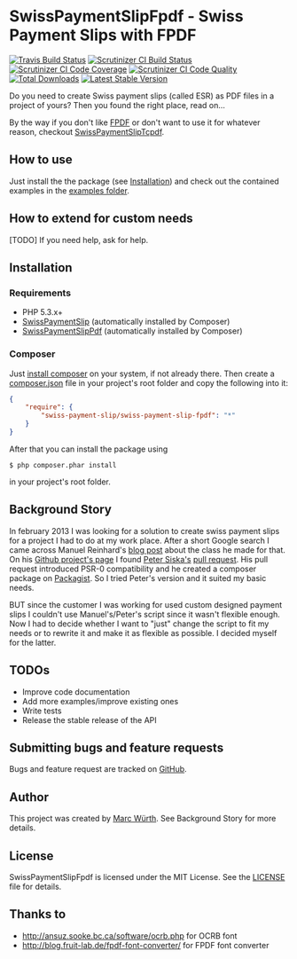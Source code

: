 SwissPaymentSlipFpdf - Swiss Payment Slips with FPDF
====================================================

[![Travis Build Status](https://travis-ci.org/ravage84/SwissPaymentSlipFpdf.png?branch=master)](https://travis-ci.org/ravage84/SwissPaymentSlipFpdf)
[![Scrutinizer CI Build Status](https://scrutinizer-ci.com/g/ravage84/SwissPaymentSlipFpdf/badges/build.png?b=master)](https://scrutinizer-ci.com/g/ravage84/SwissPaymentSlipFpdf/build-status/master)
[![Scrutinizer CI Code Coverage](https://scrutinizer-ci.com/g/ravage84/SwissPaymentSlipFpdf/badges/coverage.png?b=master)](https://scrutinizer-ci.com/g/ravage84/SwissPaymentSlipFpdf/?branch=master)
[![Scrutinizer CI Code Quality](https://scrutinizer-ci.com/g/ravage84/SwissPaymentSlipFpdf/badges/quality-score.png?b=master)](https://scrutinizer-ci.com/g/ravage84/SwissPaymentSlipFpdf/?branch=master)
[![Total Downloads](https://poser.pugx.org/swiss-payment-slip/swiss-payment-slip-fpdf/d/total.png)](https://packagist.org/packages/swiss-payment-slip/swiss-payment-slip-fpdf)
[![Latest Stable Version](https://poser.pugx.org/swiss-payment-slip/swiss-payment-slip-fpdf/v/stable.png)](https://packagist.org/packages/swiss-payment-slip/swiss-payment-slip-fpdf)

Do you need to create Swiss payment slips (called ESR) as PDF files in a project of yours?
Then you found the right place, read on...

By the way if you don't like [FPDF](http://www.fpdf.org) or don't want to use it for whatever reason,
checkout [SwissPaymentSlipTcpdf](https://github.com/ravage84/SwissPaymentSlipTcpdf/).

How to use
----------

Just install the the package (see [Installation](https://github.com/ravage84/SwissPaymentSlipFcpdf#installation))
and check out the contained examples in the
[examples folder](https://github.com/ravage84/SwissPaymentSlipFcpdf/tree/master/examples).

How to extend for custom needs
------------------------------

[TODO]
If you need help, ask for help.

Installation
------------

### Requirements

- PHP 5.3.x+
- [SwissPaymentSlip](https://github.com/ravage84/SwissPaymentSlip/) (automatically installed by Composer)
- [SwissPaymentSlipPdf](https://github.com/ravage84/SwissPaymentSlipPdf/) (automatically installed by Composer)

### Composer

Just [install composer](http://getcomposer.org/doc/00-intro.md#system-requirements) on your system, if not already there.
Then create a [composer.json](http://getcomposer.org/doc/04-schema.md) file in your project's root folder
and copy the following into it:

```JSON
{
    "require": {
        "swiss-payment-slip/swiss-payment-slip-fpdf": "*"
    }
}
```

After that you can install the package using

    $ php composer.phar install

in your project's root folder.

Background Story
----------------

In february 2013 I was looking for a solution to create swiss payment slips for a project I had to do at my work place.
After a short Google search I came across Manuel Reinhard's
[blog post](http://sprain.ch/blog/downloads/class-esr-besr-einzahlungsschein-php/) about the class he made for that.
On his [Github project's page](https://github.com/sprain/class.Einzahlungsschein.php) I found
[Peter Siska's](https://github.com/peschee) [pull request](https://github.com/sprain/class.Einzahlungsschein.php/pull/5).
His pull request introduced PSR-0 compatibility and he created a composer package on [Packagist](http://packagist.org/).
So I tried Peter's version and it suited my basic needs.

BUT since the customer I was working for used custom designed payment slips I couldn't use Manuel's/Peter's script
since it wasn't flexible enough.
Now I had to decide whether I want to "just" change the script to fit my needs or to rewrite it and
make it as flexible as possible.
I decided myself for the latter.

TODOs
-----

- Improve code documentation
- Add more examples/improve existing ones
- Write tests
- Release the stable release of the API

Submitting bugs and feature requests
------------------------------------

Bugs and feature request are tracked on [GitHub](https://github.com/ravage84/SwissPaymentSlipFpdf/issues).

Author
------

This project was created by [Marc Würth](https://github.com/ravage84).
See Background Story for more details.

License
-------

SwissPaymentSlipFpdf is licensed under the MIT License.
See the [LICENSE](https://github.com/ravage84/SwissPaymentSlipFpdf/blob/master/LICENSE) file for details.

Thanks to
---------

- <http://ansuz.sooke.bc.ca/software/ocrb.php> for OCRB font
- <http://blog.fruit-lab.de/fpdf-font-converter/> for FPDF font converter
